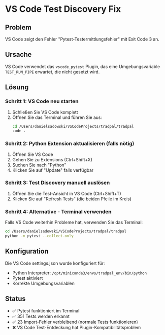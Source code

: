 # VS Code Test Discovery Fix

## Problem
VS Code zeigt den Fehler "Pytest-Testermittlungsfehler" mit Exit Code 3 an.

## Ursache
VS Code verwendet das `vscode_pytest` Plugin, das eine Umgebungsvariable `TEST_RUN_PIPE` erwartet, die nicht gesetzt wird.

## Lösung

### Schritt 1: VS Code neu starten
1. Schließen Sie VS Code komplett
2. Öffnen Sie das Terminal und führen Sie aus:
   ```bash
   cd /Users/danielsadowski/VSCodeProjects/tradpal/tradpal
   code .
   ```

### Schritt 2: Python Extension aktualisieren (falls nötig)
1. Öffnen Sie VS Code
2. Gehen Sie zu Extensions (Ctrl+Shift+X)
3. Suchen Sie nach "Python"
4. Klicken Sie auf "Update" falls verfügbar

### Schritt 3: Test Discovery manuell auslösen
1. Öffnen Sie die Test-Ansicht in VS Code (Ctrl+Shift+T)
2. Klicken Sie auf "Refresh Tests" (die beiden Pfeile im Kreis)

### Schritt 4: Alternative - Terminal verwenden
Falls VS Code weiterhin Probleme hat, verwenden Sie das Terminal:
```bash
cd /Users/danielsadowski/VSCodeProjects/tradpal/tradpal
python -m pytest --collect-only
```

## Konfiguration
Die VS Code settings.json wurde konfiguriert für:
- Python Interpreter: `/opt/miniconda3/envs/tradpal_env/bin/python`
- Pytest aktiviert
- Korrekte Umgebungsvariablen

## Status
- ✅ Pytest funktioniert im Terminal
- ✅ 351 Tests werden erkannt
- ✅ 23 Import-Fehler verbleibend (normale Tests funktionieren)
- ❌ VS Code Test-Entdeckung hat Plugin-Kompatibilitätsproblem
